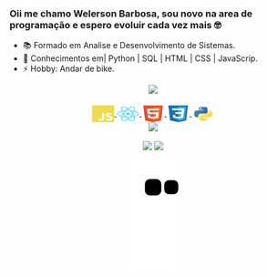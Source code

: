 ### Oii me chamo Welerson Barbosa, sou novo na area de programação e espero evoluir cada vez mais 🤓

<!--
**welersonbarbosa/welersonbarbosa** is a ✨ _special_ ✨ repository because its `README.md` (this file) appears on your GitHub profile.
-->

- 📚 Formado em Analise e Desenvolvimento de Sistemas.
- 🧰 Conhecimentos em| Python | SQL | HTML | CSS | JavaScrip.
- ⚡ Hobby: Andar de bike.

<div align="center">
  <a href="https://github.com/welersonbarbosa">
  <img height="180em" src="https://github-readme-stats.vercel.app/api?username=welersonbarbosa&show_icons=true&theme=blue-green&include_all_commits=true&count_private=true"/>
</div>

  
  <div align= "center"style="display: inline_block"><br>
  <img align="center" alt="Welerson-Js" height="30" width="40" src="https://raw.githubusercontent.com/devicons/devicon/master/icons/javascript/javascript-plain.svg">
  
  <img align="center" alt="Welerson-React" height="30" width="40" src="https://raw.githubusercontent.com/devicons/devicon/master/icons/react/react-original.svg">
  <img align="center" alt="Welerson-HTML" height="30" width="40" src="https://raw.githubusercontent.com/devicons/devicon/master/icons/html5/html5-original.svg">
  <img align="center" alt="Welerson-CSS" height="30" width="40" src="https://raw.githubusercontent.com/devicons/devicon/master/icons/css3/css3-original.svg">
  <img align="center" alt="Welerson-Python" height="30" width="40" src="https://raw.githubusercontent.com/devicons/devicon/master/icons/python/python-original.svg">
</div>
  
<div align="center" dir="auto">
  <a href="https://instagram.com/welersonbarbos" target="_blank"><img src="https://img.shields.io/badge/-Instagram-%23E4405F?style=for-the-badge&logo=instagram&logoColor=white" target="_blank"></a>
 	
  <a href = "mailto:welersonbarbosacupertino@gmail.com"><img src="https://img.shields.io/badge/-Gmail-%23333?style=for-the-badge&logo=gmail&logoColor=white" target="_blank"></a>
  <a href="https://www.linkedin.com/in/welersonbarbosa" target="_blank"><img src="https://img.shields.io/badge/-LinkedIn-%230077B5?style=for-the-badge&logo=linkedin&logoColor=white" target="_blank"></a> 
  
   ![Snake animation](https://github.com/rafaballerini/rafaballerini/blob/output/github-contribution-grid-snake.svg)
  
</div>
